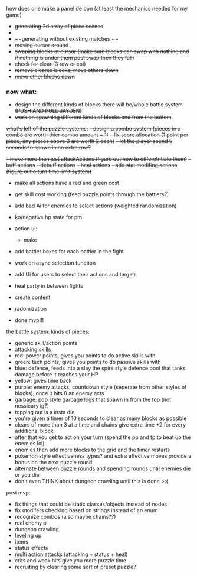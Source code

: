 how does one make a panel de pon (at least the mechanics needed for my game)
- ~~generating 2d array of piece scenes~~
- 
- ~~generating without existing matches ~~
- ~~moving cursor around~~
- ~~swaping blocks at cursor (make sure blocks can swap with nothing and if nothing is under them post swap then they fall)~~
- ~~check for clear (3 row or col)~~
- ~~remove cleared blocks, move others down~~
- ~~move other blocks down~~

### now what:
- ~~design the different kinds of blocks there will be/whole battle system (PUSH AND PULL JAYDEN)~~
- ~~work on spawning different kinds of blocks and from the bottom~~ 

~~what's left of the puzzle systems:~~
~~- design a combo system (pieces in a combo are worth thier combo amount + 1)~~
~~- fix score allocation (1 point per piece, any pieces above 3 are worth 2 each)~~
~~- let the player spend 5 seconds to spawn in an extra row?~~


~~- make more than just attackActions (figure out how to differetntiate them)~~
	~~- buff actions~~
	~~- debuff actions~~
	~~- heal actions~~
~~- add stat modifing actions (figure out a turn time limit system)~~

- make all actions have a red and green cost
- get skill cost working (feed puzzle points through the battlers?)
- add bad Ai for enemies to select actions (weighted randomization)
- ko/negative hp state for pm



- action ui:
	- make

- add battler boxes for each battler in the fight
- work on async selection function
- add Ui for users to select their actions and targets
- heal party in between fights
- create content
- radomization
- done mvp!!!

the battle system:
kinds of pieces:
- generic skill/action points
- attacking skills
- red: power points, gives you points to do active skills with 
- green: tech points, gives you points to do passive skills with 
- blue: defence, feeds into a slay the spire style defence pool that tanks damage before it reaches your HP
- yellow: gives time back
- purple: enemy attacks, countdown style (seperate from other styles of blocks), once it hits 0 an enemy acts
- garbage: pdp style garbage logs that spawn in from the top (not nessicary ig?)
- topping out is a insta die
- you're given a timer of 10 seconds to clear as many blocks as possible
- clears of more than 3 at a time and chains give extra time +2 for every additional block
- after that you get to act on your turn (spend the pp and tp to beat up the enemies lol) 
- enemies then add more blocks to the grid and the timer restarts
- pokemon style effectiveness types? and extra effective moves provide a bonus on the next puzzle round
- alternate between puzzle rounds and spending rounds until enemies die or you die
- don't even THINK about dungeon crawling until this is done >:(

post mvp:
- fix things that could be static classes/objects instead of nodes
- fix modifers checking based on strings instead of an enum
- recognize combos (also maybe chains??)
- real enemy ai
- dungeon crawling
- leveling up
- items
- status effects
- multi action attacks (attacking + status + heal)
- crits and weak hits give you more puzzle time
- recruiting by clearing some sort of preset puzzle?
